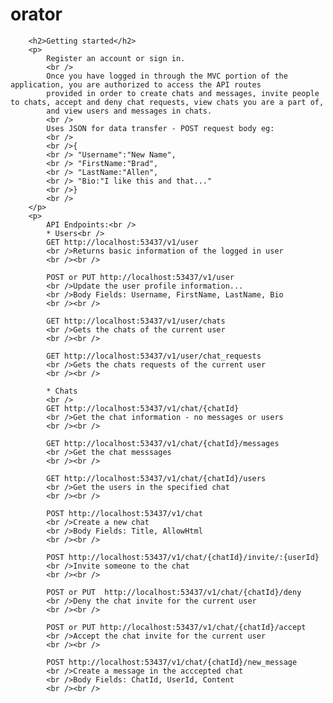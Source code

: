 # orator
		<h2>Getting started</h2>
		<p>
			Register an account or sign in.
			<br />
			Once you have logged in through the MVC portion of the application, you are authorized to access the API routes
			provided in order to create chats and messages, invite people to chats, accept and deny chat requests, view chats you are a part of,
			and view users and messages in chats.
			<br />
			Uses JSON for data transfer - POST request body eg:
			<br />
			<br />{
			<br /> "Username":"New Name",
			<br /> "FirstName:"Brad",
			<br /> "LastName:"Allen",
			<br /> "Bio:"I like this and that..."
			<br />}
			<br />
		</p>
		<p>
			API Endpoints:<br />
			* Users<br />
			GET http://localhost:53437/v1/user
			<br />Returns basic information of the logged in user
			<br /><br />

			POST or PUT http://localhost:53437/v1/user
			<br />Update the user profile information...
			<br />Body Fields: Username, FirstName, LastName, Bio
			<br /><br />

			GET http://localhost:53437/v1/user/chats
			<br />Gets the chats of the current user
			<br /><br />

			GET http://localhost:53437/v1/user/chat_requests
			<br />Gets the chats requests of the current user
			<br /><br />

			* Chats
			<br />
			GET http://localhost:53437/v1/chat/{chatId}
			<br />Get the chat information - no messages or users
			<br /><br />

			GET http://localhost:53437/v1/chat/{chatId}/messages
			<br />Get the chat messsages
			<br /><br />

			GET http://localhost:53437/v1/chat/{chatId}/users
			<br />Get the users in the specified chat
			<br /><br />

			POST http://localhost:53437/v1/chat
			<br />Create a new chat
			<br />Body Fields: Title, AllowHtml
			<br /><br />

			POST http://localhost:53437/v1/chat/{chatId}/invite/:{userId}
			<br />Invite someone to the chat
			<br /><br />

			POST or PUT  http://localhost:53437/v1/chat/{chatId}/deny
			<br />Deny the chat invite for the current user
			<br /><br />

			POST or PUT http://localhost:53437/v1/chat/{chatId}/accept
			<br />Accept the chat invite for the current user
			<br /><br />

			POST http://localhost:53437/v1/chat/{chatId}/new_message
			<br />Create a message in the acccepted chat
			<br />Body Fields: ChatId, UserId, Content
			<br /><br />
